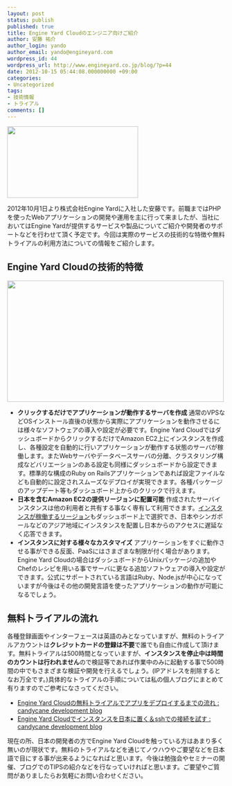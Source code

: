 ```yaml
---
layout: post
status: publish
published: true
title: Engine Yard Cloudのエンジニア向けご紹介
author: 安藤 祐介
author_login: yando
author_email: yando@engineyard.com
wordpress_id: 44
wordpress_url: http://www.engineyard.co.jp/blog/?p=44
date: 2012-10-15 05:44:08.000000000 +09:00
categories:
- Uncategorized
tags:
- 技術情報
- トライアル
comments: []
---
```

<a href="http://www.engineyard.co.jp/blog/wp-content/uploads/2012/10/EY3.Trdmrk.rgb_Hrzntl2.TM_.png"><img class="alignnone size-full wp-image-45" title="EY3.Trdmrk.rgb_Hrzntl2.TM" src="http://www.engineyard.co.jp/blog/wp-content/uploads/2012/10/EY3.Trdmrk.rgb_Hrzntl2.TM_.png" alt="" width="302" height="165" /></a>

2012年10月1日より株式会社Engine Yardに入社した安藤です。前職まではPHPを使ったWebアプリケーションの開発や運用を主に行って来ましたが、当社においてはEngine Yardが提供するサービスや製品についてご紹介や開発者のサポートなどを行わせて頂く予定です。今回は実際のサービスの技術的な特徴や無料トライアルの利用方法についての情報をご紹介します。
<h2>Engine Yard Cloudの技術的特徴</h2>
<a href="http://www.engineyard.co.jp/blog/wp-content/uploads/2012/10/ey-regions_sm.png"><img src="http://www.engineyard.co.jp/blog/wp-content/uploads/2012/10/ey-regions_sm.png" alt="" title="ey-regions_sm" width="500" height="280" class="alignnone size-full wp-image-71" /></a>
<ul>
	<li><strong>クリックするだけでアプリケーションが動作するサーバを作成</strong>
通常のVPSなどOSインストール直後の状態から実際にアプリケーションを動作させるには様々なソフトウェアの導入や設定が必要です。Engine Yard CloudではダッシュボードからクリックするだけでAmazon EC2上にインスタンスを作成し、各種設定を自動的に行いアプリケーションが動作する状態のサーバが稼働します。またWebサーバやデータベースサーバの分離、クラスタリング構成などバリエーションのある設定も同様にダッシュボードから設定できます。標準的な構成のRuby on Railsアプリケーションであれば設定ファイルなども自動的に設定されスムーズなデプロイが実現できます。各種パッケージのアップデート等もダッシュボード上からのクリックで行えます。</li>
	<li><strong>日本を含むAmazon EC2の提供リージョンに配置可能</strong>
作成されたサーバインスタンスは他の利用者と共有する事なく専有して利用できます。<a href="https://support.cloud.engineyard.com/entries/21010017" target="_blank">インスタンスが稼働するリージョン</a>もダッシュボード上で選択でき、日本やシンガポールなどのアジア地域にインスタンスを配置し日本からのアクセスに遅延なく応答できます。</li>
	<li><strong>インスタンスに対する様々なカスタマイズ</strong>
アプリケーションをすぐに動作させる事ができる反面、PaaSにはさまざまな制限が付く場合があります。Engine Yard Cloudの場合はダッシュボードからUnixパッケージの追加やChefのレシピを用いる事でサーバに更なる追加ソフトウェアの導入や設定ができます。公式にサポートされている言語はRuby、Node.jsが中心になっていますが今後はその他の開発言語を使ったアプリケーションの動作が可能になるでしょう。</li>
</ul>
<h2>無料トライアルの流れ</h2>
各種登録画面やインターフェースは英語のみとなっていますが、無料のトライアルアカウントは<strong>クレジットカードの登録は不要</strong>で誰でも自由に作成して頂けます。無料トライアルは500時間となっていますが、<strong>インスタンスを停止中は時間のカウントは行われません</strong>ので検証等であれば作業中のみに起動する事で500時間の中でもさまざまな検証や開発を行えるでしょう。(IPアドレスを削除するとなお万全です。)具体的なトライアルの手順については私の個人ブログにまとめて有りますのでご参考になさってください。
<ul>
	<li><a href="http://blog.candycane.jp/archives/1619">Engine Yard Cloudの無料トライアルでアプリをデプロイするまでの流れ : candycane development blog</a></li>
	<li><a href="http://blog.candycane.jp/archives/1670">Engine Yard Cloudでインスタンスを日本に置く＆sshでの接続を試す : candycane development blog</a></li>
</ul>
現在の所、日本の開発者の方でEngine Yard Cloudを触っている方はあまり多く無いのが現状です。無料のトライアルなどを通じてノウハウやご要望などを日本語で目にする事が出来るようになればと思います。今後は勉強会やセミナーの開催、ブログでのTIPSの紹介などを行なっていければと思います。ご要望やご質問がありましたらお気軽にお問い合わせください。
